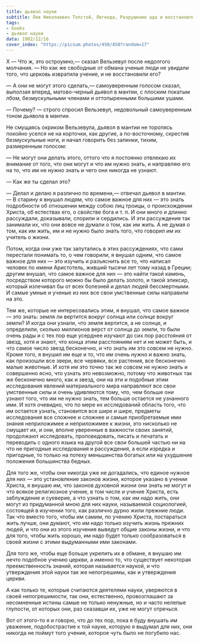 ```yaml
---
title: дьявол науки
subtitle: Лев Николаевич Толстой, Легенда, Разрушение ада и восстановление его
tags:
- books
- дьявол науки
data: 1902/12/16
cover_index: "https://picsum.photos/450/450?random=17"
---
```




X
— Что ж, это остроумно,— сказал Вельзевул после недолгого молчания. — Но как же свободные от обмана ученые люди не увидали того, что церковь извратила учение, и не восстановили его?

— А они не могут этого сделать,— самоуверенным голосом сказал, выползая вперед, матово-черный дьявол в мантии, с плоским покатым лбом, безмускульными членами и оттопыренными большими ушами.

— Почему? — строго спросил Вельзевул, недовольный самоуверенным тоном дьявола в мантии.

Не смущаясь окриком Вельзевула, дьявол в мантии не торопясь покойно уселся не на корточки, как другие, а по-восточному, скрестив безмускульные ноги, и начал говорить без запинки, тихим, размеренным голосом:

— Не могут они делать этого, оттого что я постоянно отвлекаю их внимание от того, что они могут и что им нужно знать, и направляю его на то, что им не нужно знать и чего они никогда не узнают.

— Как же ты сделал это?

— Делал и делаю я различно по времени,— отвечал дьявол в мантии. — В старину я внушал людям, что самое важное для них — это знать подробности об отношении между собою лиц троицы, о происхождении Христа, об естествах его, о свойстве бога и т. п. И они много и длинно рассуждали, доказывали, спорили и сердились. И эти рассуждения так занимали их, что они вовсе не думали о том, как им жить. А не думая о том, как им жить, им и не нужно было знать того, что говорил им их учитель о жизни.

Потом, когда они уже так запутались в этих рассуждениях, что сами перестали понимать то, о чем говорили, я внушал одним, что самое важное для них — это изучить и разъяснить все то, что написал человек по имени Аристотель, живший тысячи лет тому назад в Греции; другим внушал, что самое важное для них — это найти такой камень, посредством которого можно бы было делать золото, и такой эликсир, который излечивал бы от всех болезней и делал людей бессмертными. И самые умные и ученые из них все свои умственные силы направили на это.

Тем же, которые не интересовались этим, я внушал, что самое важное — это знать: земля ли вертится вокруг солнца или солнце вокруг земли? И когда они узнали, что земля вертится, а не солнце, и определили, сколько миллионов верст от солнца до земли, то были очень рады и с тех пор еще усерднее изучают до сих пор расстояния от звезд, хотя и знают, что конца этим расстояниям нет и не может быть, и что самое число звезд бесконечно, и что знать им это совсем не нужно. Кроме того, я внушил им еще и то, что им очень нужно и важно знать, как произошли все звери, все червяки, все растения, все бесконечно малые животные. И хотя им это точно так же совсем не нужно знать и совершенно ясно, что узнать это невозможно, потому что животных так же бесконечно много, как и звезд, они на эти и подобные этим исследования явлений материального мира направляют все свои умственные силы и очень удивляются тому, что, чем больше они узнают того, что им не нужно знать, тем больше остается не узнанного ими. И хотя очевидно, что по мере их исследований область того, что им остается узнать, становится все шире и шире, предметы исследования все сложнее и сложнее и самые приобретаемые ими знания неприложимее и неприложимее к жизни, это нисколько не смущает их, и они, вполне уверенные в важности своих занятий, продолжают исследовать, проповедовать, писать и печатать и переводить с одного языка на другой все свои большей частью ни на что не пригодные исследования и рассуждения, а если изредка и пригодные, то только на потеху меньшинства богатых или на ухудшение положения большинства бедных.

Для того же, чтобы они никогда уже не догадались, что единое нужное для них — это установление законов жизни, которое указано в учении Христа, я внушаю им, что законов духовной жизни они знать не могут и что всякое религиозное учение, в том числе и учение Христа, есть заблуждение и суеверие, а что узнать о том, как им надо жить, они могут из придуманной мною для них науки, называемой социологией, состоящей в изучении того, как различно дурно жили прежние люди. Так что вместо того, чтобы им самим, по учению Христа, постараться жить лучше, они думают, что им надо только изучить жизнь прежних людей, и что они из этого изучения выведут общие законы жизни, и что для того, чтобы жить хорошо, им надо будет только сообразоваться в своей жизни с этими выдуманными ими законами.

Для того же, чтобы еще больше укрепить их в обмане, я внушаю им нечто подобное учению церкви, а именно то, что существует некоторая преемственность знаний, которая называется наукой, и что утверждения этой науки так же непогрешимы, как и утверждения церкви.

А как только те, которые считаются деятелями науки, уверяются в своей непогрешимости, так они, естественно, провозглашают за несомненные истины самые не только ненужные, но и часто нелепые глупости, от которых они, раз сказавши их, уже не могут отречься.

Вот от этого-то я и говорю, что до тех пор, пока я буду внушать им уважение, подобострастие к той науке, которую я выдумал для них, они никогда не поймут того учения, которое чуть было не погубило нас.
